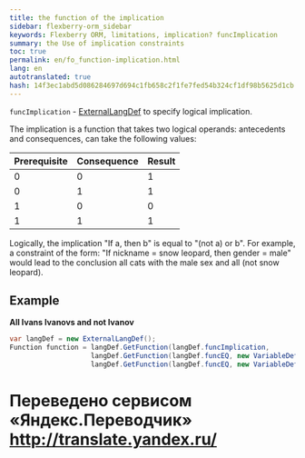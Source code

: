 ```yaml
--- 
title: the function of the implication 
sidebar: flexberry-orm_sidebar 
keywords: Flexberry ORM, limitations, implication? funcImplication 
summary: the Use of implication constraints 
toc: true 
permalink: en/fo_function-implication.html 
lang: en 
autotranslated: true 
hash: 14f3ec1abd5d086284697d694c1fb658c2f1fe7fed54b324cf1df98b5625d1cb 
--- 
```


`funcImplication` - [ExternalLangDef](fo_external-lang-def.html) to specify logical implication. 

The implication is a function that takes two logical operands: antecedents and consequences, can take the following values: 

Prerequisite | Consequence | Result 
:----------|:----------|:---------- 
0 | 0 | 1 
0 | 1 | 1 
1 | 0 | 0 
1 | 1 | 1 

Logically, the implication "If a, then b" is equal to "(not a) or b". 
For example, a constraint of the form: "If nickname = snow leopard, then gender = male" would lead to the conclusion all cats with the male sex and all (not snow leopard). 


## Example 

**All Ivans Ivanovs and not Ivanov** 

``` csharp
var langDef = new ExternalLangDef();
Function function = langDef.GetFunction(langDef.funcImplication,
                    langDef.GetFunction(langDef.funcEQ, new VariableDef(langDef.StringType, Last name),"Ivanov"),
                    langDef.GetFunction(langDef.funcEQ, new VariableDef(langDef.StringType, "Name"), "Ivan"));
``` 



 # Переведено сервисом «Яндекс.Переводчик» http://translate.yandex.ru/